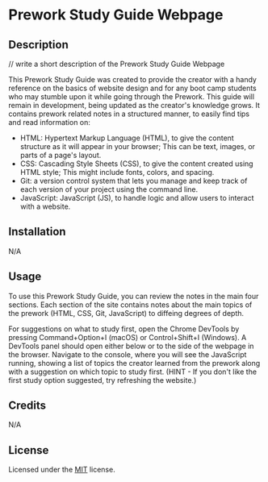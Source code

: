 # Prework Study Guide Webpage

## Description

// write a short description of the Prework Study Guide Webpage

This Prework Study Guide was created to provide the creator with a handy reference on the basics of website design and for any boot camp students who may stumble upon it while going through the Prework. This guide will remain in development, being updated as the creator's knowledge grows. It contains prework related notes in a structured manner, to easily find tips and read information on:

- HTML: Hypertext Markup Language (HTML), to give the content structure as it will appear in your browser; This can be text, images, or parts of a page's layout.
- CSS: Cascading Style Sheets (CSS), to give the content created using HTML style; This might include fonts, colors, and spacing.
- Git: a version control system that lets you manage and keep track of each version of your project using the command line.
- JavaScript: JavaScript (JS), to handle logic and allow users to interact with a website.


## Installation

N/A

## Usage

To use this Prework Study Guide, you can review the notes in the main four sections. Each section of the site contains notes about the main topics of the prework (HTML, CSS, Git, JavaScript) to diffeing degrees of depth. 

For suggestions on what to study first, open the Chrome DevTools by pressing Command+Option+I (macOS) or Control+Shift+I (Windows). A DevTools panel should open either below or to the side of the webpage in the browser. Navigate to the console, where you will see the JavaScript running, showing a list of topics the creator learned from the prework along with a suggestion on which topic to study first. (HINT - If you don't like the first study option suggested, try refreshing the website.) 


## Credits

N/A

## License

Licensed under the [MIT](LICENSE.txt) license.

